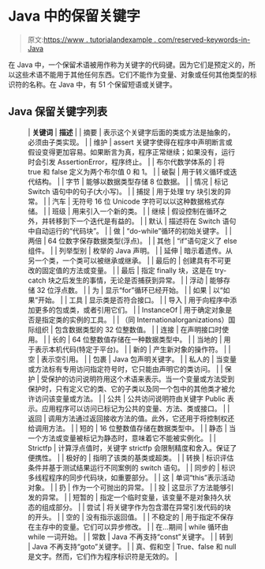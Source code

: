 # Java 中的保留关键字

> 原文:[https://www . tutorialandexample . com/reserved-keywords-in-Java](https://www.tutorialandexample.com/reserved-keywords-in-java)

在 Java 中，一个保留术语被用作称为关键字的代码键。因为它们是预定义的，所以这些术语不能用于其他任何东西。它们不能作为变量、对象或任何其他类型的标识符的名称。在 Java 中，有 51 个保留短语或关键字。

## Java 保留关键字列表

<figure class="wp-block-table">

| **关键词** | **描述** |
| 摘要 | 表示这个关键字后面的类或方法是抽象的，必须由子类实现。 |
| 维护 | assert 关键字使得在程序中声明断言或假设变得更加容易。如果断言为真，程序正常继续；如果没有，运行时会引发 AssertionError，程序终止。 |
| 布尔代数学体系的 | 将 true 和 false 定义为两个布尔值 0 和 1。 |
| 破裂 | 用于转义循环或迭代结构。 |
| 字节 | 能够以数据类型存储 8 位数据。 |
| 情况 | 标记 Switch 语句中的句子(大小写)。 |
| 捕捉 | 用于处理 try 块引发的异常。 |
| 汽车 | 无符号 16 位 Unicode 字符可以以这种数据格式存储。 |
| 班级 | 用来引入一个新的类。 |
| 继续 | 假设控制在循环之外，并转移到下一个迭代是有益的。 |
| 默认 | 描述将在 Switch 语句中自动运行的“代码块”。 |
| 做 | “do-while”循环的初始关键字。 |
| 两倍 | 64 位数字保存数据类型(浮点)。 |
| 其他 | “if”语句定义了 else 组件。 |
| 列举型别 | 枚举的 Java 声明。 |
| 延伸 | 暗示着遗传。从另一个类，一个类可以被继承或继承。 |
| 最后的 | 创建具有不可更改的固定值的方法或变量。 |
| 最后 | 指定 finally 块，这是在 try-catch 块之后发生的事情，无论是否捕获到异常。 |
| 浮动 | 能够存储 32 位浮点数。 |
| 为 | 显示“for”循环已经开始。 |
| 如果 | 以“如果”开始。 |
| 工具 | 显示类是否符合接口。 |
| 导入 | 用于向程序中添加更多的包或类，或者引用它们。 |
| InstanceOf | 用于确定对象是否是指定类的实例的工具。 |
| （同 Internationalorganizations）国际组织 | 包含数据类型的 32 位整数值。 |
| 连接 | 在声明接口时使用。 |
| 长的 | 64 位整数值存储在一种数据类型中。 |
| 当地的 | 用于表示本机代码(特定于平台)。 |
| 新的 | 产生新对象的操作符。 |
| 空 | 表示空引用。 |
| 包裹 | Java 包声明关键字。 |
| 私人的 | 当变量或方法标有专用访问指定符号时，它只能由声明它的类访问。 |
| 保护 | 受保护的访问说明符用这个术语来表示。当一个变量或方法受到保护时，只有定义它的类、它的子类以及同一个包中的其他类才被允许访问该变量或方法。 |
| 公共 | 公共访问说明符由关键字 Public 表示。应用程序可以访问已标记为公共的变量、方法、类或接口。 |
| 返回 | 调用方法通过返回接收方法的值。此外，它还用于将控制权还给调用方法。 |
| 短的 | 16 位整数值存储在数据类型中。 |
| 静态 | 当一个方法或变量被标记为静态时，意味着它不能被实例化。 |
| Strictfp | 计算浮点值时，关键字 strictfp 会限制精度和舍入。保证了便携性。 |
| 极好的 | 指明了该类的基类或超类。 |
| 转换 | 标识评估条件并基于测试结果运行不同案例的 switch 语句。 |
| 同步的 | 标识多线程程序的同步代码块，如重要部分。 |
| 这 | 单词“this”表示活动对象。 |
| 扔 | 作为一个可抛出的异常。 |
| 投 | 这显示了方法能够引发的异常。 |
| 短暂的 | 指定一个临时变量，该变量不是对象持久状态的组成部分。 |
| 尝试 | 将关键字作为包含潜在异常引发代码的块的开头。 |
| 空的 | 没有指示返回值。 |
| 不稳定的 | 用于指定不保存在主存中的变量。它们可以异步修改。 |
| 在…期间 | while 循环由 while 一词开始。 |
| 常数 | Java 不再支持“const”关键字。 |
| 转到 | Java 不再支持“goto”关键字。 |
| 真、假和空 | True、false 和 null 是文字。然而，它们作为程序标识符是无效的。 |

</figure>
